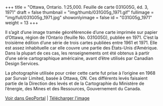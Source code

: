 +++
title = "Ottawa, Ontario. 1:25,000. Feuille de carte 031G05G, éd. 3, 1971"
draft = false
thumbnail = "img/thumb/031G05g_1971.gif"
fullimage = "img/full/031G05g_1971.jpg"
showonlyimage = false
id = "031G05g_1971"
weight = 13
+++

Il s’agit d’une image tramée géoréférencée d’une carte imprimée sur papier d’Ottawa, région de l’Ontario (feuille No. 031G05G), publiée en 1971. C’est la troisième édition d’une série de trois cartes publiées entre 1961 et 1971. Elle est assez inhabituelle car elle couvre une partie des États-Unis d’Amérique. Dans la plupart de ces cas, les renseignements ont été obtenus à partir d’une série cartographique américaine, avant d’être utilisés par Canadian Design Services.
<!--more-->

La photographie utilisée pour créer cette carte fut prise à l’origine en 1968 par Survair Limited, basée à Ottawa, ON. Ces différents levés faisaient partie de la Direction des levés et de la Cartographie du Ministère de l’énergie, des Mines et des Ressources, Gouvernement du Canada.

[Voir dans GeoPortal](http://geodev.scholarsportal.info/#r/details/_uri@=HTDP25K031G05g_1971TIFF&_add:true) | [Télécharger l'image](http://ocul.on.ca/topomaps/map-images/HTDP25K031G05g_1971TIFF.jpg)
